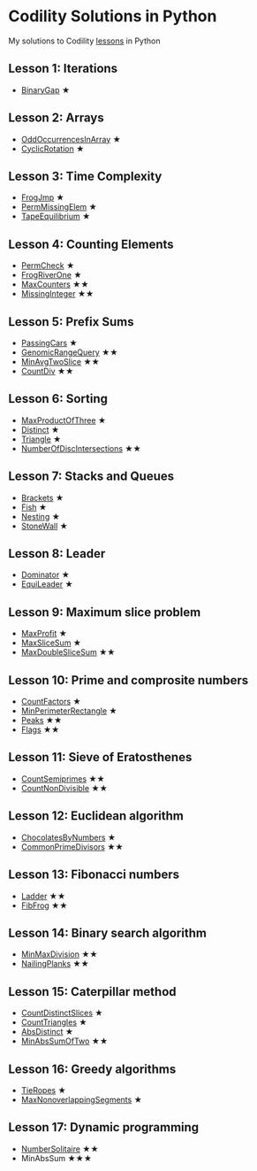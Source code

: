# Codility Solutions in Python

My solutions to Codility [lessons](https://app.codility.com/programmers/) in Python

## Lesson 1: Iterations
* [BinaryGap](https://github.com/sog1234/codility-lessons-python/blob/master/BinaryGap.md) ★

## Lesson 2: Arrays
* [OddOccurrencesInArray](https://github.com/sog1234/codility-lessons-python/blob/master/OddOccurrencesInArray.md) ★
* [CyclicRotation](https://github.com/sog1234/codility-lessons-python/blob/master/CyclicRotation.md) ★

## Lesson 3: Time Complexity
* [FrogJmp](https://github.com/sog1234/codility-lessons-python/blob/master/FrogJmp.md) ★
* [PermMissingElem](https://github.com/sog1234/codility-lessons-python/blob/master/PermMissingElem.md) ★
* [TapeEquilibrium](https://github.com/sog1234/codility-lessons-python/blob/master/TapeEquilibrium.md) ★

## Lesson 4: Counting Elements
* [PermCheck](https://github.com/sog1234/codility-lessons-python/blob/master/PermCheck.md) ★
* [FrogRiverOne](https://github.com/sog1234/codility-lessons-python/blob/master/FrogRiverOne.md) ★
* [MaxCounters](https://github.com/sog1234/codility-lessons-python/blob/master/MaxCounters.md) ★★
* [MissingInteger](https://github.com/sog1234/codility-lessons-python/blob/master/MissingInteger.md) ★★

## Lesson 5: Prefix Sums
* [PassingCars](https://github.com/sog1234/codility-lessons-python/blob/master/PassingCars.md) ★
* [GenomicRangeQuery](https://github.com/sog1234/codility-lessons-python/blob/master/GenomicRangeQuery.md) ★★
* [MinAvgTwoSlice](https://github.com/sog1234/codility-lessons-python/blob/master/MinAvgTwoSlice.md) ★★
* [CountDiv](https://github.com/sog1234/codility-lessons-python/blob/master/CountDiv.md) ★★

## Lesson 6: Sorting
* [MaxProductOfThree](https://github.com/sog1234/codility-lessons-python/blob/master/MaxProductOfThree.md) ★
* [Distinct](https://github.com/sog1234/codility-lessons-python/blob/master/Distinct.md) ★
* [Triangle](https://github.com/sog1234/codility-lessons-python/blob/master/Triangle.md) ★
* [NumberOfDiscIntersections](https://github.com/sog1234/codility-lessons-python/blob/master/NumberOfDiscIntersections.md) ★★

## Lesson 7: Stacks and Queues
* [Brackets](https://github.com/sog1234/codility-lessons-python/blob/master/Brackets.md) ★
* [Fish](https://github.com/sog1234/codility-lessons-python/blob/master/Fish.md) ★
* [Nesting](https://github.com/sog1234/codility-lessons-python/blob/master/Nesting.md) ★
* [StoneWall](https://github.com/sog1234/codility-lessons-python/blob/master/StoneWall.md) ★

## Lesson 8: Leader
* [Dominator](https://github.com/sog1234/codility-lessons-python/blob/master/Dominator.md) ★
* [EquiLeader](https://github.com/sog1234/codility-lessons-python/blob/master/EquiLeader.md) ★

## Lesson 9: Maximum slice problem
* [MaxProfit](https://github.com/sog1234/codility-lessons-python/blob/master/MaxProfit.md) ★
* [MaxSliceSum](https://github.com/sog1234/codility-lessons-python/blob/master/MaxSliceSum.md) ★
* [MaxDoubleSliceSum](https://github.com/sog1234/codility-lessons-python/blob/master/MaxDoubleSliceSum.md) ★★

## Lesson 10: Prime and comprosite numbers
* [CountFactors](https://github.com/sog1234/codility-lessons-python/blob/master/CountFactors.md) ★
* [MinPerimeterRectangle](https://github.com/sog1234/codility-lessons-python/blob/master/MinPerimeterRectangle.md) ★
* [Peaks](https://github.com/sog1234/codility-lessons-python/blob/master/Peaks.md) ★★
* [Flags](https://github.com/sog1234/codility-lessons-python/blob/master/Flags.md) ★★

## Lesson 11: Sieve of Eratosthenes
* [CountSemiprimes](https://github.com/sog1234/codility-lessons-python/blob/master/CountSemiprimes.md) ★★
* [CountNonDivisible](https://github.com/sog1234/codility-lessons-python/blob/master/CountNonDivisible.md) ★★

## Lesson 12: Euclidean algorithm
* [ChocolatesByNumbers](https://github.com/sog1234/codility-lessons-python/blob/master/ChocolatesByNumbers.md) ★
* [CommonPrimeDivisors](https://github.com/sog1234/codility-lessons-python/blob/master/CommonPrimeDivisors.md) ★★

## Lesson 13: Fibonacci numbers
* [Ladder](https://github.com/sog1234/codility-lessons-python/blob/master/Ladder.md) ★★
* [FibFrog](https://github.com/sog1234/codility-lessons-python/blob/master/FibFrog.md) ★★

## Lesson 14: Binary search algorithm
* [MinMaxDivision](https://github.com/sog1234/codility-lessons-python/blob/master/MinMaxDivision.md) ★★
* [NailingPlanks](https://github.com/sog1234/codility-lessons-python/blob/master/NailingPlanks.md) ★★

## Lesson 15: Caterpillar method
* [CountDistinctSlices](https://github.com/sog1234/codility-lessons-python/blob/master/CountDistinctSlices.md) ★
* [CountTriangles](https://github.com/sog1234/codility-lessons-python/blob/master/CountTriangles.md) ★
* [AbsDistinct](https://github.com/sog1234/codility-lessons-python/blob/master/AbsDistinct.md) ★
* [MinAbsSumOfTwo](https://github.com/sog1234/codility-lessons-python/blob/master/MinAbsSumOfTwo.md) ★★

## Lesson 16: Greedy algorithms
* [TieRopes](https://github.com/sog1234/codility-lessons-python/blob/master/TieRopes.md) ★
* [MaxNonoverlappingSegments](https://github.com/sog1234/codility-lessons-python/blob/master/MaxNonoverlappingSegments.md) ★

## Lesson 17: Dynamic programming
* [NumberSolitaire](https://github.com/sog1234/codility-lessons-python/blob/master/NumberSolitaire.md) ★★
* MinAbsSum ★★★

